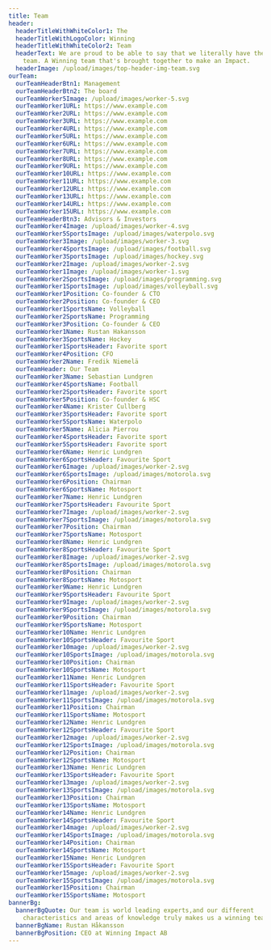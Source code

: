 ```yaml
---
title: Team
header:
  headerTitleWithWhiteColor1: The
  headerTitleWithLogoColor: Winning
  headerTitleWithWhiteColor2: Team
  headerText: We are proud to be able to say that we literally have the greatest
    team. A Winning team that's brought together to make an Impact.
  headerImage: /upload/images/top-header-img-team.svg
ourTeam:
  ourTeamHeaderBtn1: Management
  ourTeamHeaderBtn2: The board
  ourTeamWorker5Image: /upload/images/worker-5.svg
  ourTeamWorker1URL: https://www.example.com
  ourTeamWorker2URL: https://www.example.com
  ourTeamWorker3URL: https://www.example.com
  ourTeamWorker4URL: https://www.example.com
  ourTeamWorker5URL: https://www.example.com
  ourTeamWorker6URL: https://www.example.com
  ourTeamWorker7URL: https://www.example.com
  ourTeamWorker8URL: https://www.example.com
  ourTeamWorker9URL: https://www.example.com
  ourTeamWorker10URL: https://www.example.com
  ourTeamWorker11URL: https://www.example.com
  ourTeamWorker12URL: https://www.example.com
  ourTeamWorker13URL: https://www.example.com
  ourTeamWorker14URL: https://www.example.com
  ourTeamWorker15URL: https://www.example.com
  ourTeamHeaderBtn3: Advisors & Investors
  ourTeamWorker4Image: /upload/images/worker-4.svg
  ourTeamWorker5SportsImage: /upload/images/waterpolo.svg
  ourTeamWorker3Image: /upload/images/worker-3.svg
  ourTeamWorker4SportsImage: /upload/images/football.svg
  ourTeamWorker3SportsImage: /upload/images/hockey.svg
  ourTeamWorker2Image: /upload/images/worker-2.svg
  ourTeamWorker1Image: /upload/images/worker-1.svg
  ourTeamWorker2SportsImage: /upload/images/programming.svg
  ourTeamWorker1SportsImage: /upload/images/volleyball.svg
  ourTeamWorker1Position: Co-founder & CTO
  ourTeamWorker2Position: Co-founder & CEO
  ourTeamWorker1SportsName: Volleyball
  ourTeamWorker2SportsName: Programming
  ourTeamWorker3Position: Co-founder & CEO
  ourTeamWorker1Name: Rustan Hakansson
  ourTeamWorker3SportsName: Hockey
  ourTeamWorker1SportsHeader: Favorite sport
  ourTeamWorker4Position: CFO
  ourTeamWorker2Name: Fredik Niemelä
  ourTeamHeader: Our Team
  ourTeamWorker3Name: Sebastian Lundgren
  ourTeamWorker4SportsName: Football
  ourTeamWorker2SportsHeader: Favorite sport
  ourTeamWorker5Position: Co-founder & HSC
  ourTeamWorker4Name: Krister Cullberg
  ourTeamWorker3SportsHeader: Favorite sport
  ourTeamWorker5SportsName: Waterpolo
  ourTeamWorker5Name: Alicia Pierrou
  ourTeamWorker4SportsHeader: Favorite sport
  ourTeamWorker5SportsHeader: Favorite sport
  ourTeamWorker6Name: Henric Lundgren
  ourTeamWorker6SportsHeader: Favourite Sport
  ourTeamWorker6Image: /upload/images/worker-2.svg
  ourTeamWorker6SportsImage: /upload/images/motorola.svg
  ourTeamWorker6Position: Chairman
  ourTeamWorker6SportsName: Motosport
  ourTeamWorker7Name: Henric Lundgren
  ourTeamWorker7SportsHeader: Favourite Sport
  ourTeamWorker7Image: /upload/images/worker-2.svg
  ourTeamWorker7SportsImage: /upload/images/motorola.svg
  ourTeamWorker7Position: Chairman
  ourTeamWorker7SportsName: Motosport
  ourTeamWorker8Name: Henric Lundgren
  ourTeamWorker8SportsHeader: Favourite Sport
  ourTeamWorker8Image: /upload/images/worker-2.svg
  ourTeamWorker8SportsImage: /upload/images/motorola.svg
  ourTeamWorker8Position: Chairman
  ourTeamWorker8SportsName: Motosport
  ourTeamWorker9Name: Henric Lundgren
  ourTeamWorker9SportsHeader: Favourite Sport
  ourTeamWorker9Image: /upload/images/worker-2.svg
  ourTeamWorker9SportsImage: /upload/images/motorola.svg
  ourTeamWorker9Position: Chairman
  ourTeamWorker9SportsName: Motosport
  ourTeamWorker10Name: Henric Lundgren
  ourTeamWorker10SportsHeader: Favourite Sport
  ourTeamWorker10mage: /upload/images/worker-2.svg
  ourTeamWorker10SportsImage: /upload/images/motorola.svg
  ourTeamWorker10Position: Chairman
  ourTeamWorker10SportsName: Motosport
  ourTeamWorker11Name: Henric Lundgren
  ourTeamWorker11SportsHeader: Favourite Sport
  ourTeamWorker11mage: /upload/images/worker-2.svg
  ourTeamWorker11SportsImage: /upload/images/motorola.svg
  ourTeamWorker11Position: Chairman
  ourTeamWorker11SportsName: Motosport
  ourTeamWorker12Name: Henric Lundgren
  ourTeamWorker12SportsHeader: Favourite Sport
  ourTeamWorker12mage: /upload/images/worker-2.svg
  ourTeamWorker12SportsImage: /upload/images/motorola.svg
  ourTeamWorker12Position: Chairman
  ourTeamWorker12SportsName: Motosport
  ourTeamWorker13Name: Henric Lundgren
  ourTeamWorker13SportsHeader: Favourite Sport
  ourTeamWorker13mage: /upload/images/worker-2.svg
  ourTeamWorker13SportsImage: /upload/images/motorola.svg
  ourTeamWorker13Position: Chairman
  ourTeamWorker13SportsName: Motosport
  ourTeamWorker14Name: Henric Lundgren
  ourTeamWorker14SportsHeader: Favourite Sport
  ourTeamWorker14mage: /upload/images/worker-2.svg
  ourTeamWorker14SportsImage: /upload/images/motorola.svg
  ourTeamWorker14Position: Chairman
  ourTeamWorker14SportsName: Motosport
  ourTeamWorker15Name: Henric Lundgren
  ourTeamWorker15SportsHeader: Favourite Sport
  ourTeamWorker15mage: /upload/images/worker-2.svg
  ourTeamWorker15SportsImage: /upload/images/motorola.svg
  ourTeamWorker15Position: Chairman
  ourTeamWorker15SportsName: Motosport
bannerBg:
  bannerBgQuote: Our team is world leading experts,and our different
    characteristics and areas of knowledge truly makes us a winning team
  bannerBgName: Rustan Håkansson
  bannerBgPosition: CEO at Winning Impact AB
---
```

